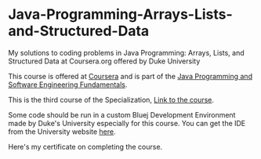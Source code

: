 # Java-Programming-Arrays-Lists-and-Structured-Data
My solutions to coding problems in Java Programming: Arrays, Lists, and Structured Data at Coursera.org offered by Duke University

This course is offered at <a href="https://www.coursera.org">Coursera</a> and is part of the <a href="https://www.coursera.org/specializations/java-programming">Java Programming and Software Engineering Fundamentals</a>.

This is the third course of the Specialization, <a href="https://www.coursera.org/learn/java-programming-arrays-lists-data">Link to the course</a>.

Some code should be run in a custom Bluej Development Environment made by Duke's University especially for this course. You can get the IDE from the University website <a href="http://www.dukelearntoprogram.com/downloads/bluej.php?course=2">here</a>.

Here's my <a>certificate</a> on completing the course.
